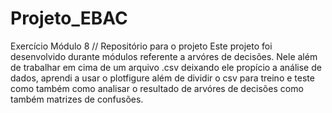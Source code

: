 # Projeto_EBAC
Exercício Módulo 8 // Repositório para o projeto
Este projeto foi desenvolvido durante módulos referente a arvóres de decisões. Nele além de trabalhar em cima de um arquivo .csv deixando ele propício a análise de dados, aprendi a usar o plotfigure além de dividir o csv para treino e teste como também como analisar o resultado de arvóres de decisões como também matrizes de confusões.
